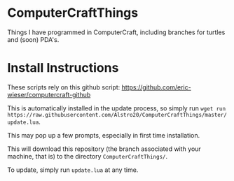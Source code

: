 # ComputerCraftThings
Things I have programmed in ComputerCraft, including branches for turtles and (soon) PDA's.
# Install Instructions
These scripts rely on this github script: https://github.com/eric-wieser/computercraft-github

This is automatically installed in the update process, so simply run ```wget run https://raw.githubusercontent.com/Alstro20/ComputerCraftThings/master/update.lua```.

This may pop up a few prompts, especially in first time installation.

This will download this repository (the branch associated with your machine, that is) to the directory `ComputerCraftThings/`.

To update, simply run `update.lua` at any time.
